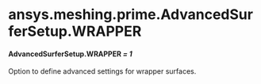 <a id="ansys-meshing-prime-advancedsurfersetup-wrapper"></a>

# ansys.meshing.prime.AdvancedSurferSetup.WRAPPER

<a id="ansys.meshing.prime.AdvancedSurferSetup.WRAPPER"></a>

#### AdvancedSurferSetup.WRAPPER *= 1*

Option to define advanced settings for wrapper surfaces.

<!-- !! processed by numpydoc !! -->
